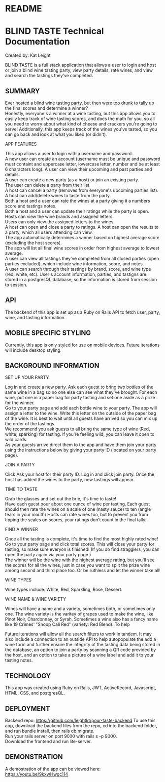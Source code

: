 # README

# BLIND TASTE Technical Documentation
Created by: Kat Leight

BLIND TASTE is a full stack application that allows a user to login and host or join a blind wine tasting party, view party details, rate wines, and view and search the tastings they've completed.
 

## SUMMARY
Ever hosted a blind wine tasting party, but then were too drunk to tally up the final scores and determine a winner?  
Honestly, everyone's a winner at a wine tasting, but this app allows you to easily keep track of wine tasting scores, and does the math for you, so all you need to worry about what kind of cheese and crackers you're going to serve!   Additionally, this app keeps track of the wines you've tasted, so you can go back and look at what you liked (or didn't).  

APP FEATURES

This app allows a user to login with a username and password.  
A new user can create an account (username must be unique and password must containt and uppercase letter, lowercase letter, number and be at least 6 characters long).
A user can view their upcoming and past parties and details.   
A user can create a new party (as a host) or join an existing party.  
The user can delete a party from their list.  
A host can cancel a party (removes from everyone's upcoming parties list).   
A host can add/delete wines to taste from the party.    
Both a host and a user can rate the wines at a party giving it a numbers score and tastings notes.  
Both a host and a user can update their ratings while the party is open.  
Hosts can view the wine brands and assigned letters.  
Users can only view the assigned letters to the wines.  
A host can open and close a party to ratings.
A host can open the results to a party, which all users attending can view.  
The app automatically determines a winner based on highest average score (excluding the host scores).  
The app will list all final wine scores in order from highest average to lowest average.  
A user can view all tastings they've completed from all closed parties (open parties excluded), which include wine information, score, and notes.  
A user can search through their tastings by brand, score, and wine type (red, white, etc).
User's account information, parties, and tastigns are stored in a postgresQL database, so the information is stored from session to session.   

## API
The backend of this app is set up as a Ruby on Rails API to fetch user, party, wine, and tasting information. 

## MOBILE SPECIFIC STYLING

Currently, this app is only styled for use on mobile devices. Future iterations will include desktop styling. 

## BACKGROUND INFORMATION

SET UP YOUR PARTY

Log in and create a new party. Ask each guest to bring two bottles of the same wine in a bag so no one else can see what they've brought. For each wine, put one in a paper bag for party tasting and set one aside as a prize for the winner.  
Go to your party page and add each bottle wine to your party. The app will assign a letter to the wine. Write this letter on the outside of the paper bag of the wine. It is best to wait until all guests have arrived so you can mix up the order of the tastings.  
We recommend you ask guests to all bring the same type of wine (Red, white, sparking) for tasting. If you're feeling wild, you can leave it open to wild cards.   
As your guests arrive direct them to the app and have them join your party using the instructions below by giving your party ID (located on your party page).

JOIN A PARTY

Click Ask your host for their party ID. Log in and click join party. Once the host has added the wines to the party, new tastings will appear.  

TIME TO TASTE  

Grab the glasses and set out the brie, it's time to taste!  
Have each guest pour about one ounce of wine per tasting. Each guest should then rate the wines on a scale of one (nasty sauce) to ten (angle tears in your mouth) Hosts can rate wines too, but to prevent you from tipping the scales on scores, your ratings don't count in the final tally.  

FIND A WINNER  
 
Once all the tasting is complete, it's time to find the most highly rated wine! Go to your party page and click total scores. This will close your party for tasting, so make sure everyon is finished! (If you do find stragglers, you can open the party again via your party page.)  
The winner will be the wine with the highest average rating, but you'll see the scores for all the wines, just in case you want to split the prize wine among second and third place too. Or be ruthless and let the winner take all!  

WINE TYPES

Wine types include: White, Red, Sparkling, Rose, Dessert.

WINE NAME & WINE VARIETY  

Wines will have a name and a variety, sometimes both, or sometimes only one. The wine variety is the varitey of grapes used to make the wine, like Pinot Noir, Chardonnay, or Syrah. Sometimes a wine also has a fancy name like 19 Crimes' "Snoop Cali Red" (variety: Red Blend). To help 

Future iterations will allow all the search filters to work in tandem. It may also include a connection to an outside API to help autopopulate the add a wine form and further ensure the integrity of the tasting data being stored in the database, an option to join a party by scanning a QR code provided by the host, and an option to take a picture of a wine label and add it to your tasting notes.  

## TECHNOLOGY
This app was created using Ruby on Rails, JWT, ActiveRecord, Javascript, HTML, CSS, and postgresQL. 

## DEPLOYMENT
Backend repo: https://github.com/leightkt/pour-taste-backend
To use this app, download the backend files from the repo, cd into the backend folder, and run bundle install, then rails db:migrate.  
Run your rails server on port 9000 with rails s -p 9000.  
Download the frontend and run lite-server. 

## DEMONSTRATION
A demostration of the app can be viewed here: https://youtu.be/9kxwHwgc114 